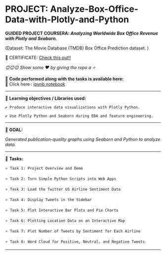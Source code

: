 # PROJECT: Analyze-Box-Office-Data-with-Plotly-and-Python

**GUIDED PROJECT COURSERA: 
*Analyzing Worldwide Box Office Revenue with Plotly and Seaborn.*** 


(Dataset: The Movie Database (TMDB) Box Office Prediction dataset. )


🌷 CERTIFICATE: [Check this out!!](https://coursera.org/share/9dd24a52cb6f71a239de27134b810e91)


*😊😊😊 Show some :heart: by giving the repo a ⭐*


💠 **Code performed along with the tasks is available here:**
<br>
  🌼 Click here : [ipynb notebook](https://github.com/JasweenBrar/Analyze-Box-Office-Data-with-Plotly-and-Python/blob/main/Analyze%20Box%20Office%20Data%20with%20Plotly%20and%20Python.ipynb)
 
 -----------
 
💠 **Learning objectives / Libraries used:**

    ✔️ Produce interactive data visualizations with Plotly Python.
    
    ✔️ Use Plotly Python and Seaborn during EDA and feature engineering.
  
 ----------
    
💠 **GOAL:**
  
  *Generated publication-quality graphs using Seaborn and Python to analyze data.*
 
 --------
 
💠 **Tasks:**

    ⭐ Task 1: Project Overview and Demo
  
    ⭐ Task 2: Turn Simple Python Scripts into Web Apps
   
    ⭐ Task 3: Load the Twitter US Airline Sentiment Data
   
    ⭐ Task 4: Display Tweets in the Sidebar
   
    ⭐ Task 5: Plot Interactive Bar Plots and Pie Charts
   
    ⭐ Task 6: Plotting Location Data on an Interactive Map
   
    ⭐ Task 7: Plot Number of Tweets by Sentiment for Each Airline
    
    ⭐ Task 8: Word Cloud for Positive, Neutral, and Negative Tweets
    
----------




